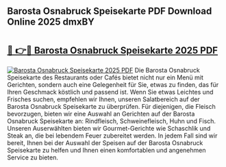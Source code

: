## Barosta Osnabruck Speisekarte PDF Download Online 2025 dmxBY

# <h2><a href="http://gca444z.nevu.top/?p=Barosta+Osnabruck+Speisekarte">🔗 👉🔴 Barosta Osnabruck Speisekarte 2025 PDF</a></h2>

[![Barosta Osnabruck Speisekarte 2025 PDF](https://i.imgur.com/dBaPXMq.png)](http://gca444z.nevu.top/?p=Barosta+Osnabruck+Speisekarte)
Die Barosta Osnabruck Speisekarte des Restaurants oder Cafés bietet nicht nur ein Menü mit Gerichten, sondern auch eine Gelegenheit für Sie, etwas zu finden, das für Ihren Geschmack köstlich und passend ist. Wenn Sie etwas Leichtes und Frisches suchen, empfehlen wir Ihnen, unseren Salatbereich auf der Barosta Osnabruck Speisekarte zu überprüfen. Für diejenigen, die Fleisch bevorzugen, bieten wir eine Auswahl an Gerichten auf der Barosta Osnabruck Speisekarte an: Rindfleisch, Schweinefleisch, Huhn und Fisch. Unseren Auserwählten bieten wir Gourmet-Gerichte wie Schaschlik und Steak an, die bei lebendem Feuer zubereitet werden. In jedem Fall sind wir bereit, Ihnen bei der Auswahl der Speisen auf der Barosta Osnabruck Speisekarte zu helfen und Ihnen einen komfortablen und angenehmen Service zu bieten.

